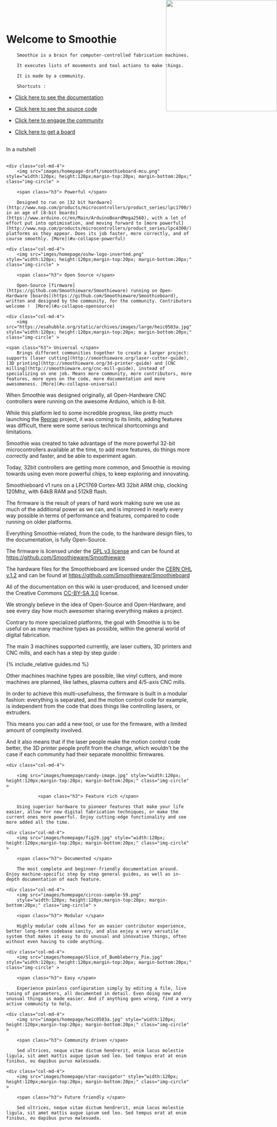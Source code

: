 
<div class="text-center">

# Welcome to Smoothie

<div class="jumbotron">
<div class="container">
    <div class="row">

        Smoothie is a brain for computer-controlled fabrication machines. 
    
        It executes lists of movements and tool actions to make things.

        It is made by a community.

        Shortcuts : 

- [Click here to see the documentation](documentation.md)
- [Click here to see the source code](source-code.md)
- [Click here to engage the community](community.md)
- [Click here to get a board](get-a-board.md)


    </div>

<div class="text-center">
	<div class="h2" style="margin-top:30px; margin-bottom:30px;"> 
		In a nutshell
	</div>

<div class="text-center">
<div class="row">

	<div class="col-md-4">
		<img src="images/homepage-draft/smoothieboard-mcu.png" style="width:120px; height:120px;margin-top:20px; margin-bottom:20px;" class="img-circle" >
		
		<span class="h3"> Powerful </span>
		
		Designed to run on [32 bit hardware](http://www.nxp.com/products/microcontrollers/product_series/lpc1700/) in an age of [8-bit boards](https://www.arduino.cc/en/Main/ArduinoBoardMega2560), with a lot of effort put into optimisation, and moving forward to [more powerful](http://www.nxp.com/products/microcontrollers/product_series/lpc4300/) platforms as they appear. Does its job faster, more correctly, and of course smoothly. [More](#u-collapse-powerful)

	<div class="col-md-4">
		<img src="imges/homepage/oshw-logo-inverted.png" 		style="width:120px; height:120px;margin-top:20px; margin-bottom:20px;" class="img-circle" >
		
		<span class="h3"> Open Source </span>
		
		Open-Source [firmware](https://github.com/Smoothieware/Smoothieware) running on Open-Hardware [boards](https://github.com/Smoothieware/Smoothieboard), written and designed by the community, for the community. Contributors welcome !  [More](#u-collapse-opensource)

	<div class="col-md-4">
		<img src="https://esahubble.org/static/archives/images/large/heic0503a.jpg" style="width:120px; height:120px;margin-top:20px; margin-bottom:20px;" class="img-circle" >
		
	<span class="h3"> Universal </span>
		Brings different communities together to create a larger project: supports [laser cutting](http://smoothieware.org/laser-cutter-guide), [3D printing](http://smoothieware.org/3d-printer-guide) and [CNC milling](http://smoothieware.org/cnc-mill-guide), instead of specializing on one job. Means more community, more contributors, more features, more eyes on the code, more documentation and more awesomeness. [More](#u-collapse-universal)

<div class="text-center">
<div class="row">
<grid>
<col md="12">

<div id="collapse-powerful" class="collapse panel panel-default">
<div class="panel-body" style="text-align: left">

When Smoothie was designed originally, all Open-Hardware CNC controllers were running on the awesome Arduino, which is 8-bit.

While this platform led to some incredible progress, like pretty much launching the [Reprap](http://www.reprap.org/) project, it was coming to its limits, adding features was difficult, there were some serious technical shortcomings and limitations. 

Smoothie was created to take advantage of the more powerful 32-bit microcontrollers available at the time, to add more features, do things more correctly and faster, and be able to experiment again.

Today, 32bit controllers are getting more common, and Smoothie is moving towards using even more powerful chips, to keep exploring and innovating.

Smoothieboard v1 runs on a LPC1769 Cortex-M3 32bit ARM chip, clocking 120Mhz, with 64kB RAM and 512kB flash.

The firmware is the result of years of hard work making sure we use as much of the additional power as we can, and is improved in nearly every way possible in terms of performance and features, compared to code running on older platforms.

</col>
</grid>

<div id="collapse-opensource" class="collapse panel panel-default">
<div class="panel-body" style="text-align: left">

<a href="https://github.com/Smoothieware/Smoothieware"> <img src="https://i0.wp.com/opensource.org/wp-content/uploads/2009/06/osi_symbol.png?w=628&ssl=1" style="position:absolute; top:0px; right: 0px" width=300></a>


Everything Smoothie-related, from the code, to the hardware design files, to the documentation, is fully Open-Source.

The firmware is licensed under the [GPL v3 license](http://www.gnu.org/licenses/gpl-3.0.en.html) and can be found at https://github.com/Smoothieware/Smoothieware

The hardware files for the Smoothieboard are licensed under the [CERN OHL v.1.2](http://www.ohwr.org/projects/cernohl/wiki) and can be found at https://github.com/Smoothieware/Smoothieboard

All of the documentation on this wiki is user-produced, and licensed under the Creative Commons [CC-BY-SA 3.0](http://creativecommons.org/licenses/by-sa/3.0/) license.

We strongly believe in the idea of Open-Source and Open-Hardware, and see every day how much awesomer sharing everything makes a project.

<div id="collapse-universal" class="collapse panel panel-default">
<div class="panel-body" style="text-align: left">

Contrary to more specialized platforms, the goal with Smoothie is to be useful on as many machine types as possible, within the general world of digital fabrication.

The main 3 machines supported currently, are laser cutters, 3D printers and CNC mills, and each has a step by step guide :

{% include_relative guides.md %}

Other machines machine types are possible, like vinyl cutters, and more machines are planned, like lathes, plasma cutters and 4/5-axis CNC mills.

In order to achieve this multi-usefulness, the firmware is built in a modular fashion: everything is separated, and the motion control code for example, is independent from the code that does things like controlling lasers, or extruders.

This means you can add a new tool, or use for the firmware, with a limited amount of complexity involved. 

And it also means that if the laser people make the motion control code better, the 3D printer people profit from the change, which wouldn't be the case if each community had their separate monolithic firmwares.

<div class="text-center">
<div class="row">

	<div class="col-md-4">
		
		<img src="images/homepage/candy-image.jpg" style="width:120px; height:120px;margin-top:20px; margin-bottom:20px;" class="img-circle" >
		
				<span class="h3"> Feature rich </span>
		
		Using superior hardware to pioneer features that make your life easier, allow for new digital fabrication techniques, or make the current ones more powerful. Enjoy cutting-edge functionality and see more added all the time.

	<div class="col-md-4">
		<img src="images/homepage/fig29.jpg" style="width:120px; height:120px;margin-top:20px; margin-bottom:20px;" class="img-circle" >

		<span class="h3"> Documented </span>
		
		The most complete and beginner-friendly documentation around. Enjoy machine-specific step by step general guides, as well as in-depth documentation of each feature. 
		
	<div class="col-md-4">
		<img src="images/homepage/circos-sample-59.png" 
		style="width:120px; height:120px;margin-top:20px; margin-bottom:20px;" class="img-circle" >

		<span class="h3"> Modular </span>
		
		Highly modular code allows for an easier contributor experience, better long-term codebase sanity, and also enjoy a very versatile system that makes it easy to do unusual and innovative things, often without even having to code anything.

<div class="text-center">
<div class="row">

	<div class="col-md-4">
		<img src="images/homepage/Slice_of_Bumbleberry_Pie.jpg" style="width:120px; height:120px;margin-top:20px; margin-bottom:20px;" class="img-circle" >

		<span class="h3"> Easy </span>
		
		Experience painless configuration simply by editing a file, live tuning of parameters, all documented in detail. Even doing new and unusual things is made easier. And if anything goes wrong, find a very active community to help.

	<div class="col-md-4">
		<img src="images/homepage/heic0503a.jpg" style="width:120px; height:120px;margin-top:20px; margin-bottom:20px;" class="img-circle" >

		<span class="h3"> Community driven </span>
		
		Sed ultrices, neque vitae dictum hendrerit, enim lacus molestie ligula, sit amet mattis augue ipsum sed leo. Sed tempus erat at enim finibus, eu dapibus purus malesuada.

	<div class="col-md-4">
		<img src="images/homepage/star-navigator" style="width:120px; height:120px;margin-top:20px; margin-bottom:20px;" class="img-circle" >
		
		<span class="h3"> Future friendly </span>
		
		Sed ultrices, neque vitae dictum hendrerit, enim lacus molestie ligula, sit amet mattis augue ipsum sed leo. Sed tempus erat at enim finibus, eu dapibus purus malesuada.

